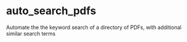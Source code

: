 # auto_search_pdfs
Automate the the keyword search of a directory of PDFs, with additional similar search terms
